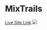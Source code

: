 # MixTrails

<a href="http://mixtrails.herokuapp.com/">Live Site Link</a>
<img src="app/assets/images/mixtrails.gif">